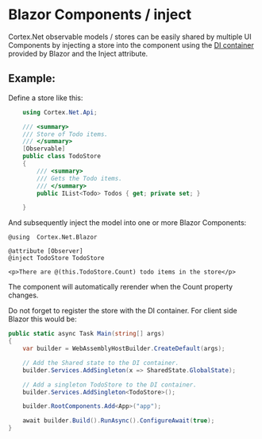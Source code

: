 # Blazor Components / inject

Cortex.Net observable models / stores can be easily shared by multiple UI Components by injecting a store into the
component using the [DI container](https://docs.microsoft.com/en-us/aspnet/core/blazor/dependency-injection) provided
by Blazor and the Inject attribute.

## Example:

Define a store like this:

```csharp
    using Cortex.Net.Api;

    /// <summary>
    /// Store of Todo items.
    /// </summary>
    [Observable]
    public class TodoStore
    {
        /// <summary>
        /// Gets the Todo items.
        /// </summary>
        public IList<Todo> Todos { get; private set; }

    }
```

And subsequently inject the model into one or more Blazor Components:

```cshtml
@using  Cortex.Net.Blazor

@attribute [Observer]
@inject TodoStore TodoStore

<p>There are @(this.TodoStore.Count) todo items in the store</p>
```

The component will automatically rerender when the Count property changes.

Do not forget to register the store with the DI container.
For client side Blazor this would be:

```csharp
public static async Task Main(string[] args)
{
    var builder = WebAssemblyHostBuilder.CreateDefault(args);

    // Add the Shared state to the DI container.
    builder.Services.AddSingleton(x => SharedState.GlobalState);

    // Add a singleton TodoStore to the DI container.
    builder.Services.AddSingleton<TodoStore>();

    builder.RootComponents.Add<App>("app");

    await builder.Build().RunAsync().ConfigureAwait(true);
}
```
